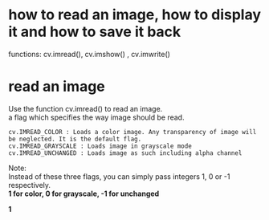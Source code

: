 # how to read an image, how to display it and how to save it back  
functions: cv.imread(), cv.imshow() , cv.imwrite()  

# read an image  
Use the function cv.imread() to read an image.    
a flag which specifies the way image should be read.  

    cv.IMREAD_COLOR : Loads a color image. Any transparency of image will be neglected. It is the default flag.
    cv.IMREAD_GRAYSCALE : Loads image in grayscale mode
    cv.IMREAD_UNCHANGED : Loads image as such including alpha channel

Note:  
Instead of these three flags, you can simply pass integers 1, 0 or -1 respectively.  
<b/> 1 for color, 0 for grayscale, -1 for unchanged  
    
1
